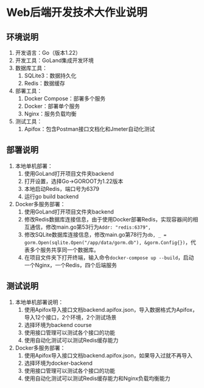 # Web后端开发技术大作业说明
## 环境说明
1. 开发语言：Go（版本1.22）
2. 开发工具：GoLand集成开发环境
3. 数据库工具：
	1. SQLite3：数据持久化
	2. Redis：数据缓存
4. 部署工具：
	1. Docker Compose：部署多个服务
	2. Docker：部署单个服务
	3. Nginx：服务负载均衡
5. 测试工具：
	1. Apifox：包含Postman接口文档化和Jmeter自动化测试
## 部署说明
1. 本地单机部署：
	1. 使用GoLand打开项目文件夹backend
	2. 打开设置，选择Go->GOROOT为1.22版本
	3. 本地启动Redis，端口号为6379
	4. 运行go build backend
2. Docker多服务部署：
	1. 使用GoLand打开项目文件夹backend
	2. 修改Redis数据库连接信息，由于使用Docker部署Redis，实现容器间的相互通信，修改main.go第53行为`Addr: "redis:6379",`
	3. 修改SQLite数据库连接信息，修改main.go第78行为`db, _ = gorm.Open(sqlite.Open("/app/data/gorm.db"), &gorm.Config{})`，代表多个服务共享同一个数据库。
	4. 在项目文件夹下打开终端，输入命令`docker-compose up --build`，启动一个Nginx，一个Redis，四个后端服务
## 测试说明
1. 本地单机部署说明：
	1. 使用Apifox导入接口文档backend.apifox.json，导入数据格式为Apifox，导入12个接口，2个环境，2个测试场景
	2. 选择环境为backend course
	3. 使用接口管理可以测试各个接口的功能
	4. 使用自动化测试可以测试Redis缓存能力
2. Docker多服务部署：
	1. 使用Apifox导入接口文档backend.apifox.json，如果导入过就不再导入
	2. 选择环境为docker-backend
	3. 使用接口管理可以测试各个接口的功能
	4. 使用自动化测试可以测试Redis缓存能力和Nginx负载均衡能力